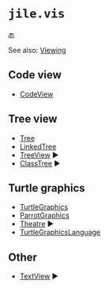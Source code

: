 # `jile.vis`

[:back:](../readme.md)

See also: [Viewing](viewing.md)

## Code view

- [CodeView](CodeView.java)

## Tree view

- [Tree](../common/Tree.java)
- [LinkedTree](../common/LinkedTree.java)
- [TreeView](TreeView.java) :arrow_forward:
- [ClassTree](ClassTree.java) :arrow_forward:

## Turtle graphics

- [TurtleGraphics](TurtleGraphics.java)
- [ParrotGraphics](ParrotGraphics.java)
- [Theatre](Theatre.java) :arrow_forward:
- [TurtleGraphicsLanguage](../lingu/TurtleGraphicsLanguage.java)

## Other

- [TextView](TextView.java) :arrow_forward:
